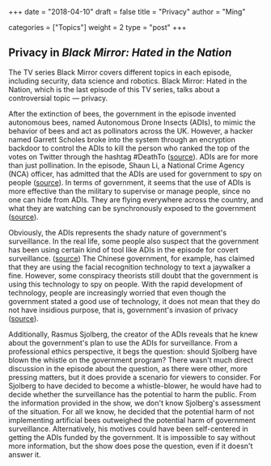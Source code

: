 +++
date = "2018-04-10"
draft = false
title = "Privacy"
author = "Ming"

categories = ["Topics"]
weight = 2
type = "post" 
+++

##  Privacy in *Black Mirror: Hated in the Nation*

The TV series Black Mirror covers different topics in each episode, including security, data science and robotics. Black Mirror: Hated in the Nation, which is the last episode of this TV series, talks about a controversial topic — privacy.

After the extinction of bees, the government in the episode invented autonomous bees, named Autonomous Drone Insects (ADIs), to mimic the behavior of bees and act as pollinators across the UK. However, a hacker named Garrett Scholes broke into the system through an encryption backdoor to control the ADIs to kill the person who ranked the top of the votes on Twitter through the hashtag #DeathTo  ([source](https://teachprivacy.com/black-mirror/)). ADIs are for more than just pollination. In the episode, Shaun Li, a National Crime Agency (NCA) officer, has admitted that the ADIs are used for government to spy on people ([source](https://www.newstatesman.com/science-tech/privacy/2016/10/you-are-living-black-mirror-episode-and-you-don-t-care)). In terms of government, it seems that the use of ADIs is more effective than the military to supervise or manage people, since no one can hide from ADIs. They are flying everywhere across the country, and what they are watching can be synchronously exposed to the government ([source](https://www.tor.com/2016/10/26/black-mirror-season-3-hated-in-the-nation-television-review/)).

Obviously, the ADIs represents the shady nature of government's surveillance. In the real life, some people also suspect that the government has been using certain kind of tool like ADIs in the episode for covert surveillance. ([source](https://www.theatlantic.com/entertainment/archive/2016/10/black-mirror-review-season-three-netflix-hated-in-the-nation/505079/)) The Chinese government, for example, has claimed that they are using the facial recognition technology to text a jaywalker a fine. However, some conspiracy theorists still doubt that the government is using this technology to spy on people. With the rapid development of technology, people are increasingly worried that even though the government stated a good use of technology, it does not mean that they do not have insidious purpose, that is, government's invasion of privacy ([source](https://nypost.com/2018/03/27/facial-recognition-technology-can-now-text-jaywalkers-a-fine/)).

Additionally, Rasmus Sjolberg, the creator of the ADIs reveals that he knew about the government's plan to use the ADIs for surveillance. From a professional ethics perspective, it begs the question: should Sjolberg have blown the whistle on the government program? There wasn't much direct discussion in the episode about the question, as there were other, more pressing matters, but it does provide a scenario for viewers to consider. For Sjolberg to have decided to become a whistle-blower, he would have had to decide whether the surveillance has the potential to harm the public. From the information provided in the show, we don't know Sjolberg's assessment of the situation. For all we know, he decided that the potential harm of not implementing artificial bees outweighed the potential harm of government surveillance. Alternatively, his motives could have been self-centered in getting the ADIs funded by the government. It is impossible to say without more information, but the show does pose the question, even if it doesn't answer it.